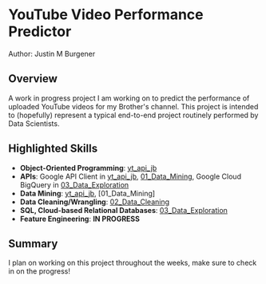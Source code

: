 # YouTube Video Performance Predictor
Author: Justin M Burgener

## Overview

A work in progress project I am working on to predict the performance of uploaded YouTube videos for my Brother's channel. This project is intended to (hopefully) represent a typical end-to-end project routinely performed by Data Scientists.

## Highlighted Skills
- **Object-Oriented Programming**: [yt_api_jb](yt_api_jb/yt_scraper.py)
- **APIs**: Google API Client in [yt_api_jb](yt_api_jb/yt_scraper.py), [01_Data_Mining](01_Data_Mining.md), Google Cloud BigQuery in [03_Data_Exploration](03_Data_Exploration.md)
- **Data Mining**: [yt_api_jb](yt_api_jb/yt_scraper.py), [01_Data_Mining]
- **Data Cleaning/Wrangling**: [02_Data_Cleaning](02_Data_Cleaning.md)
- **SQL, Cloud-based Relational Databases**: [03_Data_Exploration](03_Data_Exploration.md)
- **Feature Engineering**: **IN PROGRESS**

## Summary
I plan on working on this project throughout the weeks, make sure to check in on the progress!

